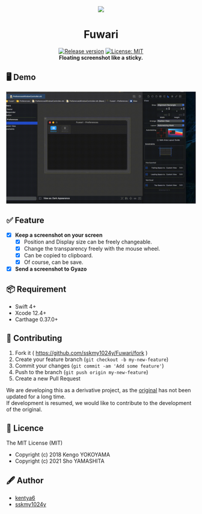 <div align="center">
  <img src="https://user-images.githubusercontent.com/16918590/111069765-ee119500-8511-11eb-83c2-a45bf2aa40da.png" width="196px" />
  <h1>Fuwari</h1>
</div>

<div align="center">
<a href="https://github.com/sskmy1024y/Fuwari/releases/latest"><img src="https://img.shields.io/github/release/sskmy1024y/Fuwari.svg" alt="Release version"></a>
<a href="https://github.com/kentya6/Fuwari/blob/master/LICENSE"><img src="https://img.shields.io/github/license/sskmy1024y/Fuwari.svg" alt="License: MIT"></a>
</div>

<div align="center">
  <strong>Floating screenshot like a sticky.</strong>
</div>

## 🖥 Demo

<p align="center" >
<img src="https://raw.githubusercontent.com/sskmy1024y/Fuwari/gh-pages/images/fuwari_demo.gif" width="720px" />
</p>

## ✅ Feature

* [x] **Keep a screenshot on your screen**
  * [x] Position and Display size can be freely changeable.
  * [x] Change the transparency freely with the mouse wheel.
  * [x] Can be copied to clipboard.
  * [x] Of course, can be save.
* [x] **Send a screenshot to Gyazo**

## 📦 Requirement

* Swift 4+
* Xcode 12.4+
* Carthage 0.37.0+

## 🤝 Contributing

1. Fork it ( <https://github.com/sskmy1024y/Fuwari/fork> )
2. Create your feature branch (`git checkout -b my-new-feature`)
3. Commit your changes (`git commit -am 'Add some feature'`)
4. Push to the branch (`git push origin my-new-feature`)
5. Create a new Pull Request

We are developing this as a derivative project, as the [original](https://github.com/kentya6/Fuwari) has not been updated for a long time.  
If development is resumed, we would like to contribute to the development of the original.

## 🎫 Licence

The MIT License (MIT)

* Copyright (c) 2018 Kengo YOKOYAMA
* Copyright (c) 2021 Sho YAMASHITA

## 🖋 Author

* [kentya6](https://github.com/kentya6)
* [sskmy1024y](https://github.com/sskmy1024y)

